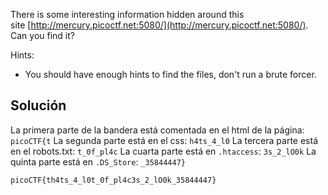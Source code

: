 There is some interesting information hidden around this site [http://mercury.picoctf.net:5080/](http://mercury.picoctf.net:5080/). Can you find it?

Hints:
- You should have enough hints to find the files, don't run a brute forcer.

## Solución
La primera parte de la bandera está comentada en el html de la página: `picoCTF{t`
La segunda parte está en el css: `h4ts_4_l0`
La tercera parte está en el robots.txt: `t_0f_pl4c`
La cuarta parte está en `.htaccess`: `3s_2_lO0k`
La quinta parte está en `.DS_Store`: `_35844447}`

`picoCTF{th4ts_4_l0t_0f_pl4c3s_2_lO0k_35844447}`